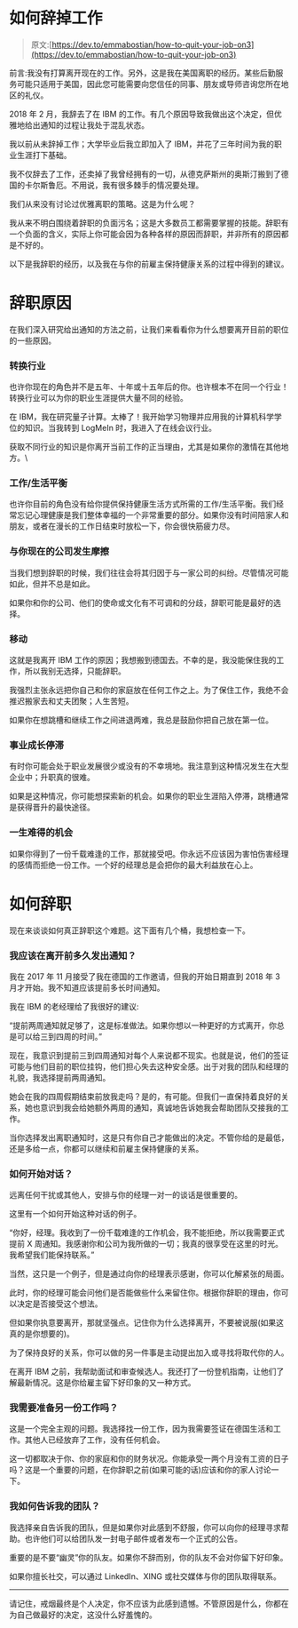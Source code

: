 # 如何辞掉工作

> 原文:[https://dev.to/emmabostian/how-to-quit-your-job-on3](https://dev.to/emmabostian/how-to-quit-your-job-on3)

前言:我没有打算离开现在的工作。另外，这是我在美国离职的经历。某些后勤服务可能只适用于美国，因此您可能需要向您信任的同事、朋友或导师咨询您所在地区的礼仪。

2018 年 2 月，我辞去了在 IBM 的工作。有几个原因导致我做出这个决定，但优雅地给出通知的过程让我处于混乱状态。

我以前从未辞掉工作；大学毕业后我立即加入了 IBM，并花了三年时间为我的职业生涯打下基础。

我不仅辞去了工作，还卖掉了我曾经拥有的一切，从德克萨斯州的奥斯汀搬到了德国的卡尔斯鲁厄。不用说，我有很多棘手的情况要处理。

我们从来没有讨论过优雅离职的策略。这是为什么呢？

我从来不明白围绕着辞职的负面污名；这是大多数员工都需要掌握的技能。辞职有一个负面的含义，实际上你可能会因为各种各样的原因而辞职，并非所有的原因都是不好的。

以下是我辞职的经历，以及我在与你的前雇主保持健康关系的过程中得到的建议。

# [](#reasons-for-quitting-your-job)辞职原因

在我们深入研究给出通知的方法之前，让我们来看看你为什么想要离开目前的职位的一些原因。

### [](#switching-industries)转换行业

也许你现在的角色并不是五年、十年或十五年后的你。也许根本不在同一个行业！转换行业可以为你的职业生涯提供大量不同的经验。

在 IBM，我在研究量子计算。太棒了！我开始学习物理并应用我的计算机科学学位的知识。当我转到 LogMeIn 时，我进入了在线会议行业。

获取不同行业的知识是你离开当前工作的正当理由，尤其是如果你的激情在其他地方。\

### [](#worklife-balance)工作/生活平衡

也许你目前的角色没有给你提供保持健康生活方式所需的工作/生活平衡。我们经常忘记心理健康是我们整体幸福的一个非常重要的部分。如果你没有时间陪家人和朋友，或者在漫长的工作日结束时放松一下，你会很快筋疲力尽。

### [](#friction-with-your-current-company)与你现在的公司发生摩擦

当我们想到辞职的时候，我们往往会将其归因于与一家公司的纠纷。尽管情况可能如此，但并不总是如此。

如果你和你的公司、他们的使命或文化有不可调和的分歧，辞职可能是最好的选择。

### [](#moving)移动

这就是我离开 IBM 工作的原因；我想搬到德国去。不幸的是，我没能保住我的工作，所以我别无选择，只能辞职。

我强烈主张永远把你自己和你的家庭放在任何工作之上。为了保住工作，我绝不会推迟搬家去和丈夫团聚；人生苦短。

如果你在想跳槽和继续工作之间进退两难，我总是鼓励你把自己放在第一位。

### [](#career-growth-stagnation)事业成长停滞

有时你可能会处于职业发展很少或没有的不幸境地。我注意到这种情况发生在大型企业中；升职真的很难。

如果是这种情况，你可能想探索新的机会。如果你的职业生涯陷入停滞，跳槽通常是获得晋升的最快途径。

### [](#opportunity-of-a-lifetime)一生难得的机会

如果你得到了一份千载难逢的工作，那就接受吧。你永远不应该因为害怕伤害经理的感情而拒绝一份工作。一个好的经理总是会把你的最大利益放在心上。

# [](#how-to-quit-your-job)如何辞职

现在来谈谈如何真正辞职这个难题。这下面有几个桶，我想检查一下。

### 我应该在离开前多久发出通知？

我在 2017 年 11 月接受了我在德国的工作邀请，但我的开始日期直到 2018 年 3 月才开始。我不知道应该提前多长时间通知。

我在 IBM 的老经理给了我很好的建议:

“提前两周通知就足够了，这是标准做法。如果你想以一种更好的方式离开，你总是可以给三到四周的时间。”

现在，我意识到提前三到四周通知对每个人来说都不现实。也就是说，他们的签证可能与他们目前的职位挂钩，他们担心失去这种安全感。出于对我的团队和经理的礼貌，我选择提前两周通知。

她会在我的四周假期结束前放我走吗？是的，有可能。但我们一直保持着良好的关系，她也意识到我会给她额外两周的通知，真诚地告诉她我会帮助团队交接我的工作。

当你选择发出离职通知时，这是只有你自己才能做出的决定。不管你给的是最低，还是多给一点，你都可以继续和前雇主保持健康的关系。

### [](#how-do-i-start-the-conversation)如何开始对话？

远离任何干扰或其他人，安排与你的经理一对一的谈话是很重要的。

这里有一个如何开始这种对话的例子。

“你好，经理。我收到了一份千载难逢的工作机会，我不能拒绝，所以我需要正式提前 X 周通知。我感谢你和公司为我所做的一切；我真的很享受在这里的时光。我希望我们能保持联系。”

当然，这只是一个例子，但是通过向你的经理表示感谢，你可以化解紧张的局面。

此时，你的经理可能会问他们是否能做些什么来留住你。根据你辞职的理由，你可以决定是否接受这个想法。

但如果你执意要离开，那就坚强点。记住你为什么选择离开，不要被说服(如果这真的是你想要的)。

为了保持良好的关系，你可以做的另一件事是主动提出加入或寻找将取代你的人。

在离开 IBM 之前，我帮助面试和审查候选人。我还打了一份登机指南，让他们了解最新情况。这是你给雇主留下好印象的又一种方式。

### 我需要准备另一份工作吗？

这是一个完全主观的问题。我选择找一份工作，因为我需要签证在德国生活和工作。其他人已经放弃了工作，没有任何机会。

这一切都取决于你、你的家庭和你的财务状况。你能承受一两个月没有工资的日子吗？这是一个重要的问题，在你辞职之前(如果可能的话)应该和你的家人讨论一下。

### [](#how-do-i-tell-my-team)我如何告诉我的团队？

我选择亲自告诉我的团队，但是如果你对此感到不舒服，你可以向你的经理寻求帮助。也许他们可以给团队发一封电子邮件或者发布一个正式的公告。

重要的是不要“幽灵”你的队友。如果你不辞而别，你的队友不会对你留下好印象。

如果你擅长社交，可以通过 LinkedIn、XING 或社交媒体与你的团队取得联系。

* * *

请记住，戒烟最终是个人决定，你不应该为此感到遗憾。不管原因是什么，你都在为自己做最好的决定，这没什么好羞愧的。
